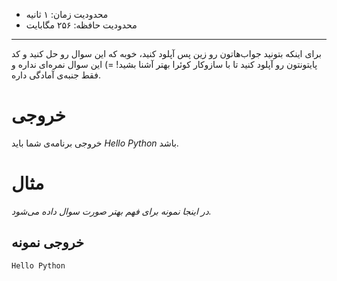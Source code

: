 + محدودیت زمان: ۱ ثانیه
+ محدودیت حافظه: ۲۵۶ مگابایت

----------
برای اینکه بتونید جواب‌هاتون رو زین پس آپلود کنید، خوبه که این سوال رو حل کنید و کد پایتونتون رو آپلود کنید تا با سازوکار کوئرا بهتر آشنا بشید! =)
این سوال نمره‌ای نداره و فقط جنبه‌ی آمادگی داره.
# خروجی
خروجی برنامه‌ی شما باید *Hello Python* باشد.

# مثال
*در اینجا نمونه برای فهم بهتر صورت سوال داده می‌شود.*

## خروجی نمونه 
```
Hello Python
```
